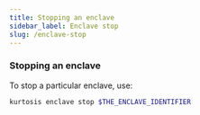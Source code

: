 ```yaml
---
title: Stopping an enclave
sidebar_label: Enclave stop
slug: /enclave-stop
---
```


### Stopping an enclave
To stop a particular enclave, use:

```bash
kurtosis enclave stop $THE_ENCLAVE_IDENTIFIER 
```


